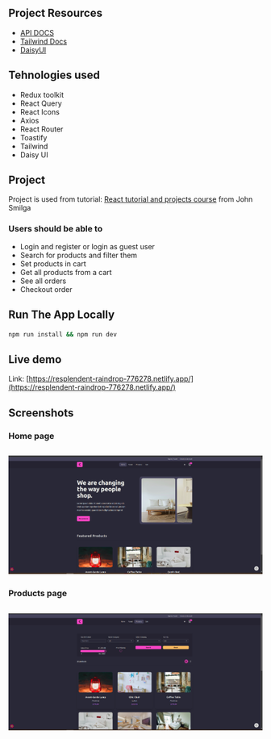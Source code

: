 ## Project Resources

- [API DOCS](https://documenter.getpostman.com/view/18152321/2s9Xy5KpTi)
- [Tailwind Docs](https://tailwindcss.com/docs/guides/vite)
- [DaisyUI](https://daisyui.com/)

## Tehnologies used

- Redux toolkit
- React Query
- React Icons
- Axios
- React Router
- Toastify
- Tailwind
- Daisy UI

## Project

Project is used from tutorial: [React tutorial and projects course](https://www.udemy.com/course/react-tutorial-and-projects-course/) from John Smilga

### Users should be able to

- Login and register or login as guest user
- Search for products and filter them
- Set products in cart
- Get all products from a cart
- See all orders
- Checkout order

## Run The App Locally

```sh
npm run install && npm run dev
```

## Live demo

Link: [https://resplendent-raindrop-776278.netlify.app/](https://resplendent-raindrop-776278.netlify.app/)

## Screenshots

### Home page

## ![Home](./public/home.png)

### Products page

## ![Products](./public/products.png)
